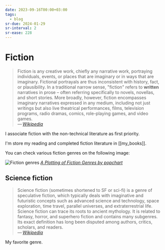 ```yaml
---
date: 2023-09-16T00:00+03:00
tags:
  - blog
sr-due: 2024-01-29
sr-interval: 2
sr-ease: 228
---
```


# Fiction

> Fiction is any creative work, chiefly any narrative work, portraying
> individuals, events, or places that are imaginary or in ways that are
> imaginary. Fictional portrayals are thus inconsistent with history, fact, or
> plausibility. In a traditional narrow sense, "fiction" refers to **written**
> narratives in prose – often referring specifically to novels, novellas, and
> short stories. More broadly, however, fiction encompasses imaginary narratives
> expressed in any medium, including not just writings but also live theatrical
> performances, films, television programs, radio dramas, comics, role-playing
> games, and video games.\
> — <cite>[Wikipedia](https://en.wikipedia.org/wiki/Fiction)</cite>

I associate fiction with the non-technical literature as first priority.

I'm store my reading and completed fiction literature in [[my_books]].

You can check various fiction genres on the following image:

![Fiction genres](img/A_Plotting_of_Fiction_Genres.webp)
_[A Plotting of Fiction Genres by popchart](https://popchart.co/products/a-plotting-of-fiction-genres)_

## Science fiction

> Science fiction (sometimes shortened to SF or sci-fi) is a genre of
> speculative fiction, which typically deals with imaginative and futuristic
> concepts such as advanced science and technology, space exploration, time
> travel, parallel universes, and extraterrestrial life. Science fiction can
> trace its roots to ancient mythology. It is related to fantasy, horror, and
> superhero fiction and contains many subgenres. Its exact definition has long
> been disputed among authors, critics, scholars, and readers.\
> — <cite>[Wikipedia](https://en.wikipedia.org/wiki/Science_fiction)</cite>

My favorite genre.

